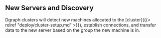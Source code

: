 
## New Servers and Discovery
Dgraph clusters will detect new machines allocated to the [cluster]({{< relref "deploy/cluster-setup.md" >}}),
establish connections, and transfer data to the new server based on the group the new machine is in.
